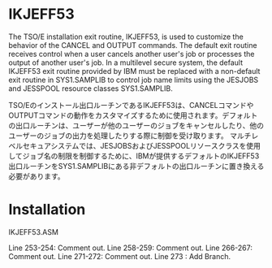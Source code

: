 # IKJEFF53

The TSO/E installation exit routine, IKJEFF53, is used to customize the behavior of the CANCEL and OUTPUT commands. The default exit routine receives control when a user cancels another user's job or processes the output of another user's job.
In a multilevel secure system, the default IKJEFF53 exit routine provided by IBM must be replaced with a non-default exit routine in SYS1.SAMPLIB to control job name limits using the JESJOBS and JESSPOOL resource classes SYS1.SAMPLIB.

TSO/Eのインストール出口ルーチンであるIKJEFF53は、CANCELコマンドやOUTPUTコマンドの動作をカスタマイズするために使用されます。デフォルトの出口ルーチンは、ユーザーが他のユーザーのジョブをキャンセルしたり、他のユーザーのジョブの出力を処理したりする際に制御を受け取ります。
マルチレベルセキュアシステムでは、JESJOBSおよびJESSPOOLリソースクラスを使用してジョブ名の制限を制御するために、IBMが提供するデフォルトのIKJEFF53出口ルーチンをSYS1.SAMPLIBにある非デフォルトの出口ルーチンに置き換える必要があります。

# Installation

IKJEFF53.ASM

Line 253-254: Comment out.
Line 258-259: Comment out.
Line 266-267: Comment out.
Line 271-272: Comment out.
Line 273    : Add Branch.

